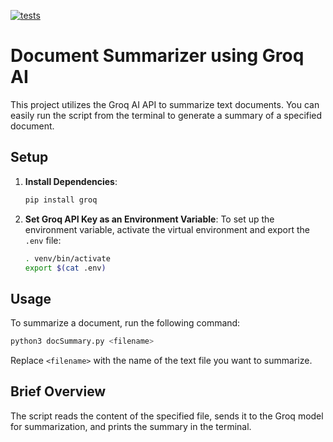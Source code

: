 [![tests](https://github.com/KentaWood/Summarizer/actions/workflows/tests.yml/badge.svg)](https://github.com/KentaWood/Summarizer/actions/workflows/tests.yml)

# Document Summarizer using Groq AI

This project utilizes the Groq AI API to summarize text documents. You can easily run the script from the terminal to generate a summary of a specified document.

## Setup

1. **Install Dependencies**:
   ```bash
   pip install groq
   ```

2. **Set Groq API Key as an Environment Variable**:
   To set up the environment variable, activate the virtual environment and export the `.env` file:

   ```bash
   . venv/bin/activate
   export $(cat .env)
   ```

## Usage

To summarize a document, run the following command:

```bash
python3 docSummary.py <filename>
```

Replace `<filename>` with the name of the text file you want to summarize.

## Brief Overview

The script reads the content of the specified file, sends it to the Groq model for summarization, and prints the summary in the terminal.
